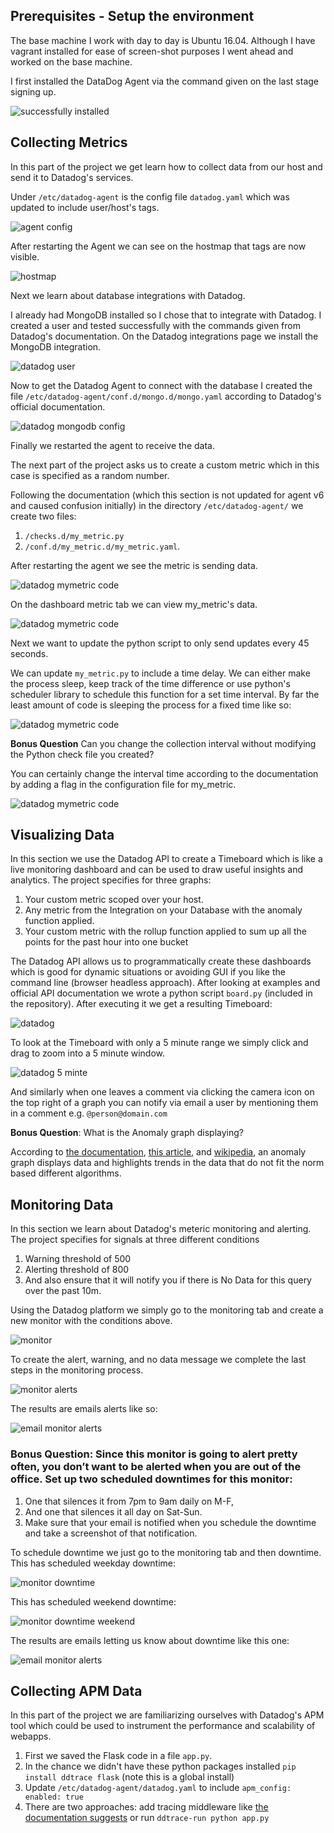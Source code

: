 ## Prerequisites - Setup the environment
The base machine I work with day to day is Ubuntu 16.04. Although I have vagrant installed for ease of screen-shot purposes I went ahead and worked on the base machine.

I first installed the DataDog Agent via the command given on the last stage signing up.

![successfully installed](DD_setup.png)

## Collecting Metrics
In this part of the project we get learn how to collect data from our host and send it to Datadog's services.

Under `/etc/datadog-agent` is the config file `datadog.yaml` which was updated to include user/host's tags.

![agent config](DD_agent_config.png)

After restarting the Agent we can see on the hostmap that tags are now visible.

![hostmap](DD_hostmap.png)

Next we learn about database integrations with Datadog.

I already had MongoDB installed so I chose that to integrate with Datadog. I created a user and tested successfully with the commands given from Datadog's documentation. On the Datadog integrations page we install the MongoDB integration.

![datadog user](DD_dbuser.png)

Now to get the Datadog Agent to connect with the database I created the file `/etc/datadog-agent/conf.d/mongo.d/mongo.yaml` according to Datadog's official documentation.

![datadog mongodb config](DD_mongoconfig.png)

Finally we restarted the agent to receive the data.

The next part of the project asks us to create a custom metric which in this case is specified as a random number.

Following the documentation (which this section is not updated for agent v6 and caused confusion initially) in the directory `/etc/datadog-agent/` we create two files:
1. `/checks.d/my_metric.py`
2. `/conf.d/my_metric.d/my_metric.yaml`.

After restarting the agent we see the metric is sending data.

![datadog mymetric code](DD_my_metrics.png)

On the dashboard metric tab we can view my_metric's data.

![datadog mymetric code](DD_my_metrics_dash.png)

Next we want to update the python script to only send updates every 45 seconds.

We can update `my_metric.py` to include a time delay. We can either make the process sleep, keep track of the time difference or use python's scheduler library to schedule this function for a set time interval. By far the least amount of code is sleeping the process for a fixed time like so:


![datadog mymetric code](DD_my_metric_codeupdate.png)

**Bonus Question** Can you change the collection interval without modifying the Python check file you created?

You can certainly change the interval time according to the documentation by adding a flag in the configuration file for my_metric.

![datadog mymetric code](DD_updatedmymetericyaml.png)

## Visualizing Data
In this section we use the Datadog API to create a Timeboard which is like a live monitoring dashboard and can be used to draw useful insights and analytics. The project specifies for three graphs:
1. Your custom metric scoped over your host.
2. Any metric from the Integration on your Database with the anomaly function applied.
3. Your custom metric with the rollup function applied to sum up all the points for the past hour into one bucket

The Datadog API allows us to programmatically create these dashboards which is good for dynamic situations or avoiding GUI if you like the command line (browser headless approach).
After looking at examples and official API documentation we wrote a python script `board.py` (included in the repository). After executing it we get a resulting Timeboard:

![datadog](DD_timeboard.png)

To look at the Timeboard with only a 5 minute range we simply click and drag to zoom into a 5 minute window.

![datadog 5 minte](DD_5mins.png)

And similarly when one leaves a comment via clicking the camera icon on the top right of a graph you can notify via email a user by mentioning them in a comment e.g. `@person@domain.com`

**Bonus Question**: What is the Anomaly graph displaying?

According to [the documentation](https://docs.datadoghq.com/monitors/monitor_types/anomaly/), [this article](https://www.datadoghq.com/blog/introducing-anomaly-detection-datadog/), and [wikipedia](https://en.wikipedia.org/wiki/Anomaly_detection), an anomaly graph displays data and highlights trends in the data that do not fit the norm based different algorithms.

## Monitoring Data

In this section we learn about Datadog's meteric monitoring and alerting.
The project specifies for signals at three different conditions
1. Warning threshold of 500
2. Alerting threshold of 800
3. And also ensure that it will notify you if there is No Data for this query over the past 10m.

Using the Datadog platform we simply go to the monitoring tab and create a new monitor with the conditions above.

![monitor](DD_monitor.png)

To create the alert, warning, and no data message we complete the last steps in the monitoring process.

![monitor alerts](DD_alertmess.png)

The results are emails alerts like so:

![email monitor alerts](DD_email1.png)

### **Bonus Question**: Since this monitor is going to alert pretty often, you don’t want to be alerted when you are out of the office. Set up two scheduled downtimes for this monitor:
  1. One that silences it from 7pm to 9am daily on M-F,
  2. And one that silences it all day on Sat-Sun.
  3. Make sure that your email is notified when you schedule the downtime and take a screenshot of that notification.

To schedule downtime we just go to the monitoring tab and then downtime.
This has scheduled weekday downtime:

![monitor downtime](DD_downtime.png)

This has scheduled weekend downtime:

![monitor downtime weekend](DD_downtime2.png)

The results are emails letting us know about downtime like this one:

![email monitor alerts](DD_email2.png)

## Collecting APM Data
In this part of the project we are familiarizing ourselves with Datadog's APM tool which could be used to instrument the performance and scalability of webapps.

1. First we saved the Flask code in a file `app.py`.
2. In the chance we didn't have these python packages installed `pip install ddtrace flask` (note this is a global install)
3. Update `/etc/datadog-agent/datadog.yaml` to include `apm_config: enabled: true`
4. There are two approaches: add tracing middleware like [the documentation suggests](https://docs.datadoghq.com/tracing/setup/python/) or run `ddtrace-run python app.py`
